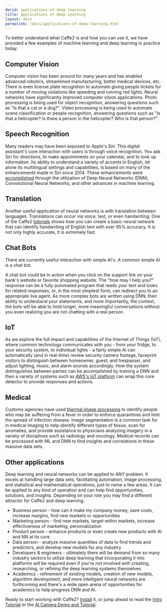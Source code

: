 ```yaml
---
docid: applications-of-deep-learning
title: Applications of Deep Learning
layout: docs
permalink: /docs/applications-of-deep-learning.html
---
```


To better understand what Caffe2 is and how you can use it, we have provided a few examples of machine learning and deep learning in practice today.

## Computer Vision

Computer vision has been around for many years and has enabled advanced robotics, streamlined manufacturing, better medical devices, etc. There is even license plate recognition to automate giving people tickets for a number of moving violations like speeding and running red lights. Neural networks have significantly improved computer vision applications. Photo processing is being used for object recognition, answering questions such as "Is that a cat or a dog?".  Video processing is being used to automate scene classification or people recognition, answering questions such as "Is that a helicopter? Is there a person in the helicopter? Who is that person?".

## Speech Recognition

Many readers may have been exposed to Apple's Siri. This digital assistant's core interaction with users is through voice recognition. You ask Siri for directions, to make appointments on your calendar, and to look up information. Its ability to understand a variety of accents in English, let alone its multilingual settings and capabilities, is based on many of the enhancements made in Siri since 2014. These enhancements were [accomplished](https://backchannel.com/an-exclusive-look-at-how-ai-and-machine-learning-work-at-apple-8dbfb131932b#.eiae77d82) through the utilization of Deep Neural Networks (DNN), Convolutional Neural Networks, and other advances in machine learning.

## Translation

Another useful application of neural networks is with translation between languages. Translations can occur via voice, text, or even handwriting. One of the Caffe2 [tutorials](tutorials) shows how you can create a basic neural network that can identify handwriting of English text with over 95% accuracy. It is not only highly accurate, it is extremely fast.

## Chat Bots

There are currently useful interaction with simple AI's. A common simple AI is a chat bot.

A chat bot could be in action when you click on the support link on your bank's website or favorite shopping website. The "how may I help you?" response can be a fully automated program that reads your text and looks for related responses, or, in the most simplest form, can redirect you to an appropriate live agent. As more complex bots are written using DNN, their ability to understand your statements, and more importantly, the context, the bots will be able to hold longer, more meaningful conversations without you even realizing you are not chatting with a real person.

## IoT

As we explore the full impact and capabilities of the Internet of Things (IoT), where common technology communicates with you - from your fridge, to your security system, to individual lights - a fairly simple AI can automatically (and in real-time) review security camera footage, faceprint visitors to distinguish between homeowner, guest, and trespasser, and adjust lighting, music, and alarm sounds accordingly. How the system distinguishes between parties can be accomplished by training a DNN and then a variety of systems such as [AWS's IoT platform](https://aws.amazon.com/iot/) can wrap this core detector to provide responses and actions.

## Medical

Customs agencies have used [thermal image processing](https://www.ncbi.nlm.nih.gov/pmc/articles/PMC3016318/) to identify people who may be suffering from a fever in order to enforce quarantines and limit the spread of infection disease. Image segmentation is a common task for in medical imaging to help identify different types of tissue, scan for anomalies, and provide assistance to physicians analyzing imagery in a variety of disciplines such as radiology and oncology. Medical records can be processed with ML and DNN to find insights and correlations in these massive data sets.    

## Other applications

Deep learning and neural networks can be applied to ANY problem. It excels at handling large data sets, facilitating automation, image processing, and statistical and mathematical operations, just to name a few areas. It can be applied to any kind of operation and can help find opportunities, solutions, and insights. Depending on your role you may find a different attractor for Caffe2 and deep learning.

- Business person - how can it make my company money, save costs, increase margins, find new markets or opportunities
- Marketing person - find new markets, target within markets, increase effectiveness of marketing, personalization
- Product person - enhance products or even create new products with AI and NN at its core
- Data person - analyze massive quantities of data to find trends and predictors, and develop new models for any industry
- Developers & engineers - ultimately there will be demand from so many industry sectors to utilize deep learning that incorporating it into platforms will be required even if you're not involved with creating, researching, or refining the deep learning systems themselves
- Academics - refinement of existing models, creation of new models, algorithm development, and more intelligent neural networks are forthcoming and there's a wide open arena of opportunities for academics to help progress DNN and AI.

Ready to start working with Caffe2? [Install](getting-started) it, or jump ahead to read the [Intro Tutorial](intro-tutorial) or the [AI Camera Demo and Tutorial](AI-Camera-demo-android).
